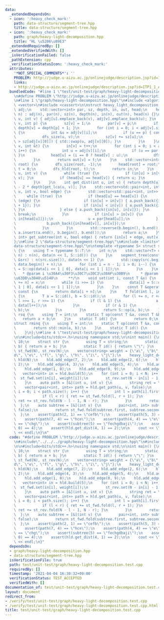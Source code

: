 ```yaml
---
data:
  _extendedDependsOn:
  - icon: ':heavy_check_mark:'
    path: data-structure/segment-tree.hpp
    title: data-structure/segment-tree.hpp
  - icon: ':heavy_check_mark:'
    path: graph/heavy-light-decomposition.hpp
    title: "HL \u5206\u89E3"
  _extendedRequiredBy: []
  _extendedVerifiedWith: []
  _isVerificationFailed: false
  _pathExtension: cpp
  _verificationStatusIcon: ':heavy_check_mark:'
  attributes:
    '*NOT_SPECIAL_COMMENTS*': ''
    PROBLEM: http://judge.u-aizu.ac.jp/onlinejudge/description.jsp?id=ITP1_1_A&lang=ja
    links:
    - http://judge.u-aizu.ac.jp/onlinejudge/description.jsp?id=ITP1_1_A&lang=ja
  bundledCode: "#line 1 \"test/unit-test/graph/heavy-light-decomposition.test.cpp\"\
    \n#define PROBLEM \"http://judge.u-aizu.ac.jp/onlinejudge/description.jsp?id=ITP1_1_A&lang=ja\"\
    \n#line 1 \"graph/heavy-light-decomposition.hpp\"\n#include <algorithm>\n#include\
    \ <vector>\n#include <cassert>\n\nstruct heavy_light_decomposition {\n    std::vector<std::vector<int>>\
    \ adj;\n    std::vector<int> par, sz, depth, in, out, head;\n    heavy_light_decomposition(int\
    \ n) : adj(n), par(n), sz(n), depth(n), in(n), out(n), head(n) {}\n    void add_edge(int\
    \ u, int v) { adj[u].emplace_back(v), adj[v].emplace_back(u); }\n    void dfs_size(int\
    \ v, int p) {\n        sz[v] = 1;\n        par[v] = p;\n        if (p != -1) {\
    \ depth[v] = depth[p] + 1; }\n        for (int i = 0; i < adj[v].size(); i++)\
    \ {\n            int &u = adj[v][i];\n            if (u == p) { continue; }\n\
    \            dfs_size(u, v);\n            sz[v] += sz[u];\n            if (sz[u]\
    \ > sz[adj[v][0]]) { std::swap(u, adj[v][0]); }\n        }\n    }\n    int dfs_hld(int\
    \ v, int &t) {\n        in[v] = t++;\n        for (int i = 0; i < adj[v].size();\
    \ i++) {\n            int u = adj[v][i];\n            if (u == par[v]) { continue;\
    \ }\n            head[u] = (i == 0 ? head[v] : u);\n            dfs_hld(u, t);\n\
    \        }\n        return out[v] = t;\n    }\n    std::vector<int> build(int\
    \ root) {\n        dfs_size(root, -1);\n        head[root] = root;\n        int\
    \ t = 0;\n        dfs_hld(root, t);\n        return in;\n    }\n    int get_lca(int\
    \ u, int v) {\n        while (true) {\n            if (in[u] > in[v]) { std::swap(u,\
    \ v); }\n            if (head[u] == head[v]) { return u; }\n            v = par[head[v]];\n\
    \        }\n    }\n    int get_dist(int u, int v) { return depth[u] + depth[v]\
    \ - 2 * depth[get_lca(u, v)]; }\n    std::vector<std::pair<int, int>> get_path(int\
    \ u, int v, bool edge) {\n        std::vector<std::pair<int, int>> a, b;\n   \
    \     while (true) {\n            if (head[u] == head[v]) {\n                if\
    \ (edge) {\n                    if (in[u] > in[v]) { a.push_back({in[u], in[v]\
    \ + 1}); }\n                    if (in[u] < in[v]) { a.push_back({in[u] + 1, in[v]});\
    \ }\n                } else { a.push_back({in[u], in[v]}); }\n               \
    \ break;\n            }\n            if (in[u] > in[v]) {\n                a.push_back({in[u],\
    \ in[head[u]]});\n                u = par[head[u]];\n            } else {\n  \
    \              b.push_back({in[head[v]], in[v]});\n                v = par[head[v]];\n\
    \            }\n        }\n        std::reverse(b.begin(), b.end());\n       \
    \ a.insert(a.end(), b.begin(), b.end());\n        return a;\n    }\n    std::pair<int,\
    \ int> get_subtree(int v, bool edge) { return {in[v] + edge, out[v] - 1}; }\n\
    };\n#line 2 \"data-structure/segment-tree.hpp\"\n#include <limits>\n#line 4 \"\
    data-structure/segment-tree.hpp\"\n\ntemplate <typename S> struct segment_tree\
    \ {\n    using T = typename S::T;\n    int n;\n    std::vector<T> data;\n    segment_tree(int\
    \ n) : n(n), data(n << 1, S::id()) {\n    }\n    segment_tree(const std::vector<T>\
    \ &src) : n(src.size()), data(n << 1) {\n        std::copy(src.begin(), src.end(),\
    \ data.begin() + n);\n        for (int i = n - 1; i > 0; i--) {\n            data[i]\
    \ = S::op(data[i << 1 | 0], data[i << 1 | 1]);\n        }\n    }\n    /**\n  \
    \   * @param i \u30A4\u30F3\u30C7\u30C3\u30AF\u30B9\n     * @param x \u7F6E\u304D\
    \u63DB\u3048\u5148\n     **/\n    void set(int i, const T &x) {\n        data[i\
    \ += n] = x;\n        while (i >>= 1) {\n            data[i] = S::op(data[i <<\
    \ 1 | 0], data[i << 1 | 1]);\n        }\n    }\n    const T &operator[](int i)\
    \ const {\n        return data[i + n];\n    }\n    T fold(int l, int r) const\
    \ {\n        T a = S::id(), b = S::id();\n        for (l += n, r += n; l < r;\
    \ l >>= 1, r >>= 1) {\n            if (l & 1) {\n                a = S::op(a,\
    \ data[l++]);\n            }\n            if (r & 1) {\n                b = S::op(data[--r],\
    \ b);\n            }\n        }\n        return S::op(a, b);\n    }\n};\n\nstruct\
    \ rsq {\n    using T = int;\n    static T op(const T &a, const T &b) {\n     \
    \   return a + b;\n    }\n    static T id() {\n        return 0;\n    }\n};\n\n\
    struct rminq {\n    using T = int;\n    static T op(const T &a, const T &b) {\n\
    \        return std::min(a, b);\n    }\n    static T id() {\n        return std::numeric_limits<T>::max();\n\
    \    }\n};\n#line 4 \"test/unit-test/graph/heavy-light-decomposition.test.cpp\"\
    \n\n#include<bits/stdc++.h>\nusing namespace std;\n\nint main() {\n    int N =\
    \ 10;\n    struct str {\n        using T = string;\n        static T op(T a, T\
    \ b) { return a + b; }\n        static T id() { return \"\"; }\n    };\n    segment_tree<str>\
    \ st_fwd(N), st_rev(N);\n    vector<string> weight = {\"a\", \"b\", \"c\", \"\
    d\", \"e\", \"f\", \"g\", \"h\", \"i\", \"j\"};\n    heavy_light_decomposition\
    \ hld(N);\n    hld.add_edge(7, 2);\n    hld.add_edge(2, 6);\n    hld.add_edge(4,\
    \ 2);\n    hld.add_edge(4, 3);\n    hld.add_edge(5, 4);\n    hld.add_edge(5, 1);\n\
    \    hld.add_edge(1, 0);\n    hld.add_edge(0, 9);\n    hld.add_edge(5, 8);\n \
    \   vector<int> in = hld.build(5);\n    for (int i = 0; i < N; i++) {\n      \
    \  st_fwd.set(in[i], weight[i]);\n        st_rev.set(N - in[i] - 1, weight[i]);\n\
    \    }\n    auto path = [&](int u, int v) {\n        string ret = \"\";\n    \
    \    vector<pair<int, int>> path = hld.get_path(u, v, false);\n        for (int\
    \ i = 0; i < path.size(); i++) {\n            int l = path[i].first, r = path[i].second;\n\
    \            if (l < r) { ret += st_fwd.fold(l, r + 1); }\n            else {\
    \ ret += st_rev.fold(N - l - 1, N - r); }\n        }\n        return ret;\n  \
    \  };\n    auto subtree = [&](int v) {\n        pair<int, int> subtree = hld.get_subtree(v,\
    \ false);\n        return st_fwd.fold(subtree.first, subtree.second + 1);\n  \
    \  };\n    assert(path(2, 1) == \"cefb\");\n    assert(path(5, 3) == \"fed\");\n\
    \    assert(path(7, 4) == \"hce\");\n    assert(path(4, 4) == \"e\");\n    assert(subtree(2)\
    \ == \"chg\");\n    assert(subtree(5) == \"fechgdbaji\");\n    assert(hld.get_dist(2,\
    \ 0) == 4);\n    assert(hld.get_dist(4, 1) == 2);\n\n    cout << \"Hello World\"\
    \ << endl;\n}\n"
  code: "#define PROBLEM \"http://judge.u-aizu.ac.jp/onlinejudge/description.jsp?id=ITP1_1_A&lang=ja\"\
    \n#include\"../../../graph/heavy-light-decomposition.hpp\"\n#include\"../../../data-structure/segment-tree.hpp\"\
    \n\n#include<bits/stdc++.h>\nusing namespace std;\n\nint main() {\n    int N =\
    \ 10;\n    struct str {\n        using T = string;\n        static T op(T a, T\
    \ b) { return a + b; }\n        static T id() { return \"\"; }\n    };\n    segment_tree<str>\
    \ st_fwd(N), st_rev(N);\n    vector<string> weight = {\"a\", \"b\", \"c\", \"\
    d\", \"e\", \"f\", \"g\", \"h\", \"i\", \"j\"};\n    heavy_light_decomposition\
    \ hld(N);\n    hld.add_edge(7, 2);\n    hld.add_edge(2, 6);\n    hld.add_edge(4,\
    \ 2);\n    hld.add_edge(4, 3);\n    hld.add_edge(5, 4);\n    hld.add_edge(5, 1);\n\
    \    hld.add_edge(1, 0);\n    hld.add_edge(0, 9);\n    hld.add_edge(5, 8);\n \
    \   vector<int> in = hld.build(5);\n    for (int i = 0; i < N; i++) {\n      \
    \  st_fwd.set(in[i], weight[i]);\n        st_rev.set(N - in[i] - 1, weight[i]);\n\
    \    }\n    auto path = [&](int u, int v) {\n        string ret = \"\";\n    \
    \    vector<pair<int, int>> path = hld.get_path(u, v, false);\n        for (int\
    \ i = 0; i < path.size(); i++) {\n            int l = path[i].first, r = path[i].second;\n\
    \            if (l < r) { ret += st_fwd.fold(l, r + 1); }\n            else {\
    \ ret += st_rev.fold(N - l - 1, N - r); }\n        }\n        return ret;\n  \
    \  };\n    auto subtree = [&](int v) {\n        pair<int, int> subtree = hld.get_subtree(v,\
    \ false);\n        return st_fwd.fold(subtree.first, subtree.second + 1);\n  \
    \  };\n    assert(path(2, 1) == \"cefb\");\n    assert(path(5, 3) == \"fed\");\n\
    \    assert(path(7, 4) == \"hce\");\n    assert(path(4, 4) == \"e\");\n    assert(subtree(2)\
    \ == \"chg\");\n    assert(subtree(5) == \"fechgdbaji\");\n    assert(hld.get_dist(2,\
    \ 0) == 4);\n    assert(hld.get_dist(4, 1) == 2);\n\n    cout << \"Hello World\"\
    \ << endl;\n}"
  dependsOn:
  - graph/heavy-light-decomposition.hpp
  - data-structure/segment-tree.hpp
  isVerificationFile: true
  path: test/unit-test/graph/heavy-light-decomposition.test.cpp
  requiredBy: []
  timestamp: '2021-04-04 16:30:32+09:00'
  verificationStatus: TEST_ACCEPTED
  verifiedWith: []
documentation_of: test/unit-test/graph/heavy-light-decomposition.test.cpp
layout: document
redirect_from:
- /verify/test/unit-test/graph/heavy-light-decomposition.test.cpp
- /verify/test/unit-test/graph/heavy-light-decomposition.test.cpp.html
title: test/unit-test/graph/heavy-light-decomposition.test.cpp
---
```

